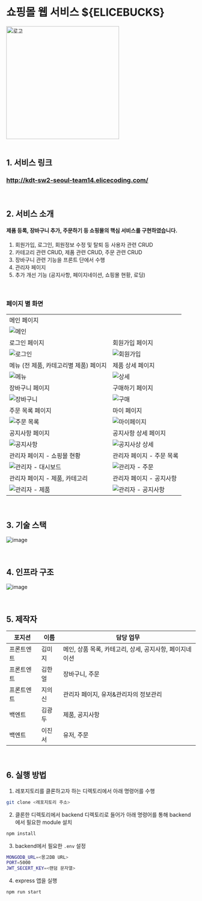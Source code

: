 # 쇼핑몰 웹 서비스 ${ELICEBUCKS}

<div>

<img alt="로고" src="https://user-images.githubusercontent.com/73158122/173200239-730bb69b-fd55-46b8-888b-9bb3b839868b.png" width="300px">

</div>

<br />

## 1. 서비스 링크

### http://kdt-sw2-seoul-team14.elicecoding.com/

<br />

## 2. 서비스 소개

#### 제품 등록, 장바구니 추가, 주문하기 등 쇼핑몰의 핵심 서비스를 구현하였습니다.
1. 회원가입, 로그인, 회원정보 수정 및 탈퇴 등 사용자 관련 CRUD
2. 카테고리 관련 CRUD, 제품 관련 CRUD, 주문 관련 CRUD
3. 장바구니 관련 기능을 프론트 단에서 수행
4. 관리자 페이지
5. 추가 개선 기능 (공지사항, 페이지네이션, 쇼핑몰 현황, 로딩)

<br />

### **페이지 별 화면**

|  |  |
| ------------------------------------------------------------------------------------------------------------- | -------------------------------------------------------------------------------------------------------------|
| 메인 페이지 | |
| ![메인](https://user-images.githubusercontent.com/73158122/173199442-af986401-fc49-4200-906b-8b9470d31553.png) | |
| 로그인 페이지 | 회원가입 페이지 |
| ![로그인](https://user-images.githubusercontent.com/73158122/173199435-cb822cc0-cd50-4f17-9d19-2875daf3b395.png) |  ![회원가입](https://user-images.githubusercontent.com/73158122/173199433-09dd0549-affe-4084-b6cd-7646317af9a4.png) |
| 메뉴 (전 제품, 카테고리별 제품) 페이지 | 제품 상세 페이지 |
| ![메뉴](https://user-images.githubusercontent.com/73158122/173199449-fc8226ef-9261-4501-a273-450bec5b85de.png) | ![상세](https://user-images.githubusercontent.com/73158122/173199454-4574b17c-d9a6-4967-88df-2a119a17b6d8.png) |
| 장바구니 페이지 | 구매하기 페이지 |
| ![장바구니](https://user-images.githubusercontent.com/73158122/173199475-2af92688-640f-40b6-829f-122caee1e119.png) | ![구매](https://user-images.githubusercontent.com/73158122/173199478-76092ba7-c839-44ff-905b-cfad110f52a8.png) |
| 주문 목록 페이지 | 마이 페이지 |
| ![주문 목록](https://user-images.githubusercontent.com/73158122/173199468-3f1a491f-dd11-4bba-a7df-13129cdc6162.png) | ![마이페이지](https://user-images.githubusercontent.com/73158122/173199463-df150b73-adb7-41d2-b7cf-b422cc2929e3.png) |
| 공지사항 페이지 | 공지사항 상세 페이지 |
| ![공지사항](https://user-images.githubusercontent.com/73158122/173199484-a9bb1c69-9d10-40e3-a24e-975b3fa281c9.png) | ![공지사상 상세](https://user-images.githubusercontent.com/73158122/173199488-f531d217-0b3f-448a-9e04-ccae121a814d.png) |
| 관리자 페이지 - 쇼핑몰 현황 | 관리자 페이지 - 주문 목록 |
| ![관리자 - 대시보드](https://user-images.githubusercontent.com/73158122/173199498-3fb464cf-c85d-45b9-917a-69080ba7392f.png) | ![관리자 - 주문](https://user-images.githubusercontent.com/73158122/173199501-6b2be7b6-51cd-4cc7-9839-ca4c73743f9e.png) |
| 관리자 페이지 - 제품, 카테고리 | 관리자 페이지 - 공지사항 |
| ![관리자 - 제품](https://user-images.githubusercontent.com/73158122/173199503-d72772ee-2bfb-44b0-8221-d2d181be9259.png) | ![관리자 - 공지사항](https://user-images.githubusercontent.com/73158122/173199506-32871e30-9fd5-4c58-874d-3dfc2c2a2656.png) |



<br />


## 3. 기술 스택

![image](https://i.ibb.co/N34mXzy/image.png)

<br />

## 4. 인프라 구조

![image](https://i.ibb.co/9tGxmx0/image.png)<br />

<br />

## 5. 제작자

| 포지션 | 이름 | 담당 업무 |
| ------ | ------ | ------ |
| 프론트엔트 | 김미지 | 메인, 상품 목록, 카테고리, 상세, 공지사항, 페이지네이션 |
| 프론트엔트 | 김한얼 | 장바구니, 주문 |
| 프론트엔트 | 지의신 | 관리자 페이지, 유저&관리자의 정보관리 |
| 백엔트 | 김광두 | 제품, 공지사항 |
| 백엔트 | 이진서 | 유저, 주문 |

<br />

## 6. 실행 방법

1. 레포지토리를 클론하고자 하는 디렉토리에서 아래 명령어를 수행

```bash
git clone <레포지토리 주소>
```


2. 클론한 디렉토리에서 backend 디렉토리로 들어가 아래 명령어를 통해 backend에서 필요한 module 설치

```bash
npm install
```


3. backend에서 필요한 `.env` 설정

```bash
MONGODB_URL=<몽고DB URL>
PORT=5000
JWT_SECERT_KEY=<랜덤 문자열>
```


4. express 앱을 실행

```bash
npm run start
```